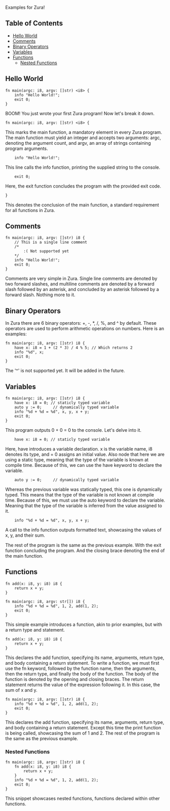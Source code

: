 Examples for Zura!

## Table of Contents
- [Hello World](#hello-world)
- [Comments](#comments)
- [Binary Operators](#binary-operators)
- [Variables](#variables)
- [Functions](#functions)
    - [Nested Functions](#nested-functions)

## Hello World
```zura
fn main(argc: i8, argv: []str) <i8> {
    info "Hello World!";
    exit 0;
}
```
BOOM! You just wrote your first Zura program! Now let's break it down.

```zura
fn main(argc: i8, argv: []str) <i8> {
```
This marks the main function, a mandatory element in every Zura program. The main function must yield an integer and accepts two arguments: argc, denoting the argument count, and argv, an array of strings containing program arguments.

```zura
    info "Hello World!";
```
This line calls the info function, printing the supplied string to the console.

```zura
    exit 0;
```
Here, the exit function concludes the program with the provided exit code.

```zura
}
```
This denotes the conclusion of the main function, a standard requirement for all functions in Zura.

## Comments
```zura
fn main(argc: i8, argv: []str) i8 {
    // This is a single line comment
    /*
        :( Not supported yet
    */
    info "Hello World!";
    exit 0;
}
```
Comments are very simple in Zura. Single line comments are denoted by two forward slashes, and multiline comments are denoted by a forward slash followed by an asterisk, and concluded by an asterisk followed by a forward slash. Nothing more to it.

## Binary Operators
In Zura there are 6 binary operators: +, -, *, /, %, and ^ by default. These operators are used to perform arithmetic operations on numbers. Here is an examples:
```zura
fn main(argc: i8, argv: []str) i8 {
    have x: i8 = 1 + (2 * 3) / 4 % 5; // Which returns 2
    info "%d", x;
    exit 0;
}
```

The '^' is not supported yet. It will be added in the future.

## Variables
```zura
fn main(argc: i8, argv: []str) i8 {
    have x: i8 = 0; // staticly typed variable
    auto y := 0;     // dynamically typed variable
    info "%d + %d = %d", x, y, x + y;
    exit 0;
}
```
This program outputs 0 + 0 = 0 to the console. Let's delve into it.

```zura
    have x: i8 = 0; // staticly typed variable
```
Here, have introduces a variable declaration. x is the variable name, i8 denotes its type, and = 0 assigns an initial value. Also node 
that here we are using a static type, meaning that the type of the variable is known at compile time. Because of this, we can use the have keyword to declare the variable.

```zura
    auto y := 0;     // dynamically typed variable
```
Whereas the previous variable was statically typed, this one is dynamically typed. This means that the type of the variable is not known at compile time. Because of this, we must use the auto keyword to declare the variable. Meaning that the type of the variable is inferred from the value assigned to it.

```zura
    info "%d + %d = %d", x, y, x + y;
```
A call to the info function outputs formatted text, showcasing the values of x, y, and their sum.

The rest of the program is the same as the previous example. With the exit function concluding the program. And the closing brace denoting the end of the main function.

## Functions
```zura
fn add(x: i8, y: i8) i8 {
    return x + y;
}

fn main(argc: i8, argv: str[]) i8 {
    info "%d + %d = %d", 1, 2, add(1, 2);
    exit 0;
}
```
This simple example introduces a function, akin to prior examples, but with a return type and statement.

```zura
fn add(x: i8, y: i8) i8 {
    return x + y;
}
```
This declares the add function, specifying its name, arguments, return type, and body containing a return statement. To write a function, we must first use the fn keyword, followed by the function name, then the arguments, then the return type, and finally the body of the function. The body of the function is denoted by the opening and closing braces. The return statement returns the value of the expression following it. In this case, the sum of x and y.

```zura
fn main(argc: i8, argv: []str) i8 {
    info "%d + %d = %d", 1, 2, add(1, 2);
    exit 0;
}
```
This declares the add function, specifying its name, arguments, return type, and body containing a return statement. Except this time the print function is being called, showcasing the sum of 1 and 2. The rest of the program is the same as the previous example.

### Nested Functions
```zura
fn main(argc: i8, argv: []str) i8 {
    fn add(x: i8, y: i8) i8 {
        return x + y;
    }
    info "%d + %d = %d", 1, 2, add(1, 2);
    exit 0;
}
```
This snippet showcases nested functions, functions declared within other functions.